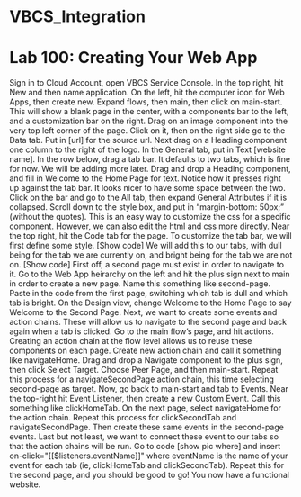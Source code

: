 # VBCS_Integration
<h1> Lab 100: Creating Your Web App </h1>

<p>
Sign in to Cloud Account, open VBCS Service Console.
In the top right, hit New and then name application.
On the left, hit the computer icon for Web Apps, then create new. 
Expand flows, then main, then click on main-start. This will show a blank page in the center, with a components bar to the left, and a customization bar on the right.
Drag on an image component into the very top left corner of the page. 
Click on it, then on the right side go to the Data tab. Put in [url] for the source url. 
Next drag on a Heading component one column to the right of the logo. In the General tab, put in Text [website name].
In the row below, drag a tab bar. It defaults to two tabs, which is fine for now. We will be adding more later.
Drag and drop a Heading component, and fill in Welcome to the Home Page for text.
Notice how it presses right up against the tab bar. It looks nicer to have some space between the two. 
Click on the bar and go to the All tab, then expand General Attributes if it is collapsed. 
Scroll down to the style box, and put in “margin-bottom: 50px;” (without the quotes). This is an easy way to customize the css for a specific component. 
However, we can also edit the html and css more directly. Near the top right, hit the Code tab for the page. 
To customize the tab bar, we will first define some style. [Show code]
We will add this to our tabs, with dull being for the tab we are currently on, and bright being for the tab we are not on. [Show code]
First off, a second page must exist in order to navigate to it. Go to the Web App heirarchy on the left and hit the plus sign next to main in order to create a new page. Name this something like second-page.
Paste in the code from the first page, switching which tab is dull and which tab is bright. On the Design view, change Welcome to the Home Page to say Welcome to the Second Page.
Next, we want to create some events and action chains. These will allow us to navigate to the second page and back again when a tab is clicked.
Go to the main flow’s page, and hit actions. Creating an action chain at the flow level allows us to reuse these components on each page.
Create new action chain and call it something like navigateHome. 
Drag and drop a Navigate component to the plus sign, then click Select Target. Choose Peer Page, and then main-start.
Repeat this process for a navigateSecondPage action chain, this time selecting second-page as target.
Now, go back to main-start and tab to Events. Near the top-right hit Event Listener, then create a new Custom Event. Call this something like clickHomeTab. 
On the next page, select navigateHome for the action chain.
Repeat this process for clickSecondTab and navigateSecondPage.
Then create these same events in the second-page events.
Last but not least, we want to connect these event to our tabs so that the action chains will be run.
Go to code [show pic where] and insert on-click="[[$listeners.eventName]]" where eventName is the name of your event for each tab (ie, clickHomeTab and clickSecondTab). 
Repeat this for the second page, and you should be good to go! You now have a functional website.
</p>
